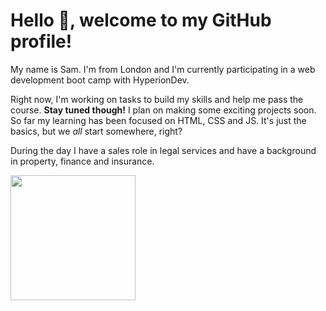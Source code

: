 # Hello 👋, welcome to my GitHub profile!

My name is Sam. I'm from London and I'm currently participating in a web development boot camp with HyperionDev.

Right now, I'm working on tasks to build my skills and help me pass the course. **Stay tuned though!** I plan on making some exciting projects soon.
So far my learning has been focused on HTML, CSS and JS. It's just the basics, but we _all_ start somewhere, right?

During the day I have a sales role in legal services and have a background in property, finance and insurance.


<img src="https://github.com/slimson1/slimson1/assets/86846253/e8921c8b-0dd4-45c5-862a-4cd5aa906879=100x100" width="200" height="200" />


<!--
**slimson1/slimson1** is a ✨ _special_ ✨ repository because its `README.md` (this file) appears on your GitHub profile.

Here are some ideas to get you started:

- 🔭 I’m currently working on ...
- 🌱 I’m currently learning ...
- 👯 I’m looking to collaborate on ...
- 🤔 I’m looking for help with ...
- 💬 Ask me about ...
- 📫 How to reach me: ...
- 😄 Pronouns: ...
- ⚡ Fun fact: ...
-->
